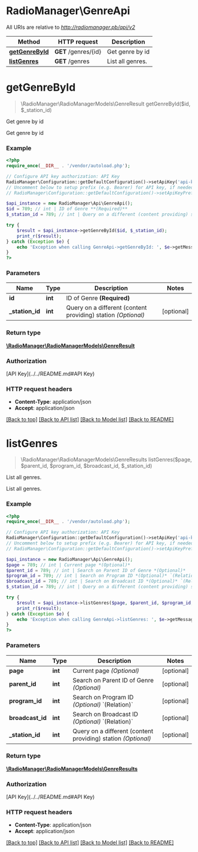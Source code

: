 # RadioManager\GenreApi

All URIs are relative to *http://radiomanager.pb/api/v2*

Method | HTTP request | Description
------------- | ------------- | -------------
[**getGenreById**](GenreApi.md#getGenreById) | **GET** /genres/{id} | Get genre by id
[**listGenres**](GenreApi.md#listGenres) | **GET** /genres | List all genres.


# **getGenreById**
> \RadioManager\RadioManagerModels\GenreResult getGenreById($id, $_station_id)

Get genre by id

Get genre by id

### Example
```php
<?php
require_once(__DIR__ . '/vendor/autoload.php');

// Configure API key authorization: API Key
RadioManager\Configuration::getDefaultConfiguration()->setApiKey('api-key', 'YOUR_API_KEY');
// Uncomment below to setup prefix (e.g. Bearer) for API key, if needed
// RadioManager\Configuration::getDefaultConfiguration()->setApiKeyPrefix('api-key', 'Bearer');

$api_instance = new RadioManager\Api\GenreApi();
$id = 789; // int | ID of Genre **(Required)**
$_station_id = 789; // int | Query on a different (content providing) station *(Optional)*

try {
    $result = $api_instance->getGenreById($id, $_station_id);
    print_r($result);
} catch (Exception $e) {
    echo 'Exception when calling GenreApi->getGenreById: ', $e->getMessage(), PHP_EOL;
}
?>
```

### Parameters

Name | Type | Description  | Notes
------------- | ------------- | ------------- | -------------
 **id** | **int**| ID of Genre **(Required)** |
 **_station_id** | **int**| Query on a different (content providing) station *(Optional)* | [optional]

### Return type

[**\RadioManager\RadioManagerModels\GenreResult**](../Model/GenreResult.md)

### Authorization

[API Key](../../README.md#API Key)

### HTTP request headers

 - **Content-Type**: application/json
 - **Accept**: application/json

[[Back to top]](#) [[Back to API list]](../../README.md#documentation-for-api-endpoints) [[Back to Model list]](../../README.md#documentation-for-models) [[Back to README]](../../README.md)

# **listGenres**
> \RadioManager\RadioManagerModels\GenreResults listGenres($page, $parent_id, $program_id, $broadcast_id, $_station_id)

List all genres.

List all genres.

### Example
```php
<?php
require_once(__DIR__ . '/vendor/autoload.php');

// Configure API key authorization: API Key
RadioManager\Configuration::getDefaultConfiguration()->setApiKey('api-key', 'YOUR_API_KEY');
// Uncomment below to setup prefix (e.g. Bearer) for API key, if needed
// RadioManager\Configuration::getDefaultConfiguration()->setApiKeyPrefix('api-key', 'Bearer');

$api_instance = new RadioManager\Api\GenreApi();
$page = 789; // int | Current page *(Optional)*
$parent_id = 789; // int | Search on Parent ID of Genre *(Optional)*
$program_id = 789; // int | Search on Program ID *(Optional)* `(Relation)`
$broadcast_id = 789; // int | Search on Broadcast ID *(Optional)* `(Relation)`
$_station_id = 789; // int | Query on a different (content providing) station *(Optional)*

try {
    $result = $api_instance->listGenres($page, $parent_id, $program_id, $broadcast_id, $_station_id);
    print_r($result);
} catch (Exception $e) {
    echo 'Exception when calling GenreApi->listGenres: ', $e->getMessage(), PHP_EOL;
}
?>
```

### Parameters

Name | Type | Description  | Notes
------------- | ------------- | ------------- | -------------
 **page** | **int**| Current page *(Optional)* | [optional]
 **parent_id** | **int**| Search on Parent ID of Genre *(Optional)* | [optional]
 **program_id** | **int**| Search on Program ID *(Optional)* &#x60;(Relation)&#x60; | [optional]
 **broadcast_id** | **int**| Search on Broadcast ID *(Optional)* &#x60;(Relation)&#x60; | [optional]
 **_station_id** | **int**| Query on a different (content providing) station *(Optional)* | [optional]

### Return type

[**\RadioManager\RadioManagerModels\GenreResults**](../Model/GenreResults.md)

### Authorization

[API Key](../../README.md#API Key)

### HTTP request headers

 - **Content-Type**: application/json
 - **Accept**: application/json

[[Back to top]](#) [[Back to API list]](../../README.md#documentation-for-api-endpoints) [[Back to Model list]](../../README.md#documentation-for-models) [[Back to README]](../../README.md)

